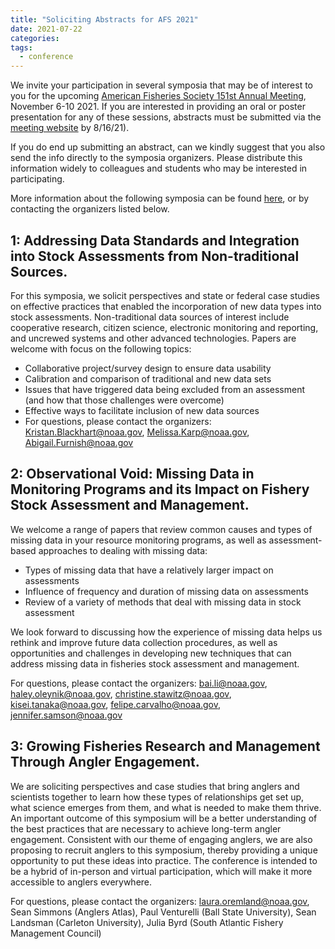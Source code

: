 ```yaml
---
title: "Soliciting Abstracts for AFS 2021"
date: 2021-07-22
categories:
tags:
  - conference
---
```


We invite your participation in several symposia that may be of interest to you for the upcoming [American Fisheries Society 151st Annual Meeting](https://afsannualmeeting.fisheries.org/), November 6-10 2021. If you are interested in providing an oral or poster presentation for any of these sessions, abstracts must be submitted via the [meeting website](https://www.cvent.com/c/abstracts/4a7e0453-afce-456d-8f4a-5aa9924d0431) by 8/16/21).

If you do end up submitting an abstract, can we kindly suggest that you also send the info directly to the symposia organizers. Please distribute this information widely to colleagues and students who may be interested in participating.

More information about the following symposia can be found [here](https://afsannualmeeting.fisheries.org/preliminary-list-of-symposia/), or by contacting the organizers listed below.

## 1: Addressing Data Standards and Integration into Stock Assessments from Non-traditional Sources.  

For this symposia, we solicit perspectives and state or federal case studies on effective practices that enabled the incorporation of new data types into stock assessments. Non-traditional data sources of interest include cooperative research, citizen science, electronic monitoring and reporting, and uncrewed systems and other advanced technologies. Papers are welcome with focus on the following topics:

- Collaborative project/survey design to ensure data usability
- Calibration and comparison of traditional and new data sets
- Issues that have triggered data being excluded from an assessment (and how that those challenges were overcome)
- Effective ways to facilitate inclusion of new data sources
- For questions, please contact the organizers: Kristan.Blackhart@noaa.gov, Melissa.Karp@noaa.gov, Abigail.Furnish@noaa.gov  

## 2: Observational Void: Missing Data in Monitoring Programs and its Impact on Fishery Stock Assessment and Management.

We welcome a range of papers that review common causes and types of missing data in your resource monitoring programs, as well as assessment-based approaches to dealing with missing data:

- Types of missing data that have a relatively larger impact on assessments
- Influence of frequency and duration of missing data on assessments
- Review of a variety of methods that deal with missing data in stock assessment

We look forward to discussing how the experience of missing data helps us rethink and improve future data collection procedures, as well as opportunities and challenges in developing new techniques that can address missing data in fisheries stock assessment and management.

For questions, please contact the organizers: bai.li@noaa.gov, haley.oleynik@noaa.gov, christine.stawitz@noaa.gov, kisei.tanaka@noaa.gov, felipe.carvalho@noaa.gov, jennifer.samson@noaa.gov


## 3: Growing Fisheries Research and Management Through Angler Engagement.

We are soliciting perspectives and case studies that bring anglers and scientists together to learn how these types of relationships get set up, what science emerges from them, and what is needed to make them thrive. An important outcome of this symposium will be a better understanding of the best practices that are necessary to achieve long-term angler engagement. Consistent with our theme of engaging anglers, we are also proposing to recruit anglers to this symposium, thereby providing a unique opportunity to put these ideas into practice. The conference is intended to be a hybrid of in-person and virtual participation, which will make it more accessible to anglers everywhere.

For questions, please contact the organizers: laura.oremland@noaa.gov, Sean Simmons (Anglers Atlas), Paul Venturelli (Ball State University), Sean Landsman (Carleton University), Julia Byrd (South Atlantic Fishery Management Council)
